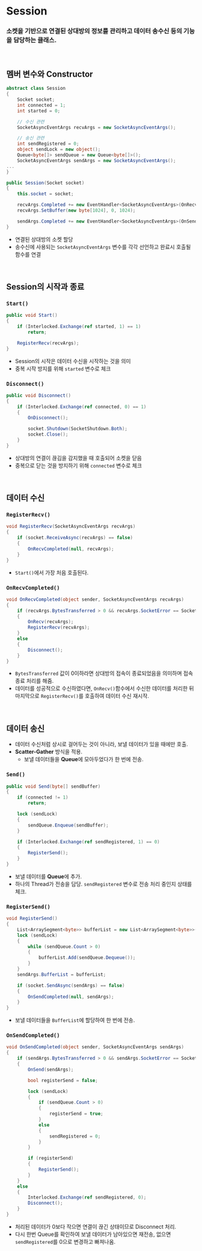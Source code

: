 # Session
### 소켓을 기반으로 연결된 상대방의 정보를 관리하고 데이터 송수신 등의 기능을 담당하는 클래스.
<br>

## 멤버 변수와 Constructor
```c#
abstract class Session
{
    Socket socket;
    int connected = 1;
    int started = 0;

    // 수신 관련
    SocketAsyncEventArgs recvArgs = new SocketAsyncEventArgs();

    // 송신 관련
    int sendRegistered = 0;
    object sendLock = new object();
    Queue<byte[]> sendQueue = new Queue<byte[]>();
    SocketAsyncEventArgs sendArgs = new SocketAsyncEventArgs();
...
}
```
```c#
public Session(Socket socket)
{
    this.socket = socket;

    recvArgs.Completed += new EventHandler<SocketAsyncEventArgs>(OnRecvCompleted);
    recvArgs.SetBuffer(new byte[1024], 0, 1024);

    sendArgs.Completed += new EventHandler<SocketAsyncEventArgs>(OnSendCompleted);
}
```
- 연결된 상대방의 소켓 할당
- 송수신에 사용되는 `SocketAsyncEventArgs` 변수를 각각 선언하고 완료시 호출될 함수를 연결
<br>

## Session의 시작과 종료
### `Start()`
```c#
public void Start()
{
    if (Interlocked.Exchange(ref started, 1) == 1)
        return;

    RegisterRecv(recvArgs);
}
```
- Session의 시작은 데이터 수신을 시작하는 것을 의미
- 중복 시작 방지를 위해 `started` 변수로 체크
### `Disconnect()`
```c#
public void Disconnect()
{
    if (Interlocked.Exchange(ref connected, 0) == 1)
    {
        OnDisconnect();

        socket.Shutdown(SocketShutdown.Both);
        socket.Close();
    }
}
```
- 상대방의 연결이 끊김을 감지했을 때 호출되어 소켓을 닫음
- 중복으로 닫는 것을 방지하기 위해 `connected` 변수로 체크
<br>

## 데이터 수신
### `RegisterRecv()`
```c#
void RegisterRecv(SocketAsyncEventArgs recvArgs)
{
    if (socket.ReceiveAsync(recvArgs) == false)
    {
        OnRecvCompleted(null, recvArgs);
    }
}
```
- `Start()`에서 가장 처음 호출된다.
### `OnRecvCompleted()`
```c#
void OnRecvCompleted(object sender, SocketAsyncEventArgs recvArgs)
{
    if (recvArgs.BytesTransferred > 0 && recvArgs.SocketError == SocketError.Success)
    {
        OnRecv(recvArgs);
        RegisterRecv(recvArgs);
    }
    else
    {
        Disconnect();
    }
}
```
- `BytesTransferred` 값이 0이하라면 상대방의 접속이 종료되었음을 의미하며 접속 종료 처리를 해줌.
- 데이터를 성공적으로 수신하였다면, `OnRecv()`함수에서 수신한 데이터를 처리한 뒤 마지막으로 `RegisterRecv()`를 호출하여 데이터 수신 재시작.
<br>

## 데이터 송신
- 데이터 수신처럼 상시로 걸어두는 것이 아니라, 보낼 데이터가 있을 때에만 호출.
- **Scatter-Gather** 방식을 적용.
  - 보낼 데이터들을 **Queue**에 모아두었다가 한 번에 전송.
### `Send()`
```c#
public void Send(byte[] sendBuffer)
{
    if (connected != 1)
        return;

    lock (sendLock)
    {
        sendQueue.Enqueue(sendBuffer);
    }

    if (Interlocked.Exchange(ref sendRegistered, 1) == 0)
    {
        RegisterSend();
    }
}
```
- 보낼 데이터를 **Queue**에 추가.
- 하나의 Thread가 전송을 담당. `sendRegistered` 변수로 전송 처리 중인지 상태를 체크.
### `RegisterSend()`
```c#
void RegisterSend()
{
    List<ArraySegment<byte>> bufferList = new List<ArraySegment<byte>>();
    lock (sendLock)
    {
        while (sendQueue.Count > 0)
        {
            bufferList.Add(sendQueue.Dequeue());
        }
    }
    sendArgs.BufferList = bufferList;

    if (socket.SendAsync(sendArgs) == false)
    {
        OnSendCompleted(null, sendArgs);
    }
}
```
- 보낼 데이터들을 `BufferList`에 할당하여 한 번에 전송.
### `OnSendCompleted()`
```c#
void OnSendCompleted(object sender, SocketAsyncEventArgs sendArgs)
{
    if (sendArgs.BytesTransferred > 0 && sendArgs.SocketError == SocketError.Success)
    {
        OnSend(sendArgs);

        bool registerSend = false;

        lock (sendLock)
        {
            if (sendQueue.Count > 0)
            {
                registerSend = true;
            }
            else
            {
                sendRegistered = 0;
            }
        }

        if (registerSend)
        {
            RegisterSend();
        }
    }
    else
    {
        Interlocked.Exchange(ref sendRegistered, 0);
        Disconnect();
    }
}
```
- 처리된 데이터가 0보다 작으면 연결이 끊긴 상태이므로 Disconnect 처리.
- 다시 한번 Queue를 확인하여 보낼 데이터가 남아있으면 재전송, 없으면 `sendRegistered`를 0으로 변경하고 빠져나옴.
